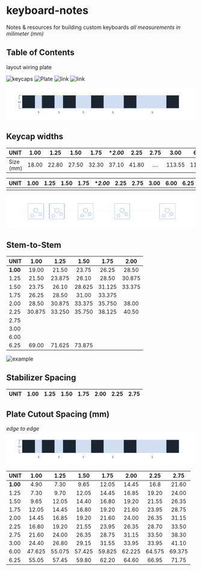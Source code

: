 # keyboard-notes
Notes & resources for building custom keyboards
*all measurements in milimeter (mm)*

## Table of Contents

layout
wiring
plate

![keycaps](#keycap-widths)
![Plate](#plate-cutouts)
![link]()
![link]()


![example](./assets/plate.png)
## Keycap widths
| UNIT |**1.00**|**1.25**|**1.50**|**1.75**|**2.00*|**2.25**|**2.75**|**3.00**|**6.00**|**6.25**|
|:-----|:----:|:----:|:----:|:----:|:----:|:----:|:----:|:----:|:----:|:----:|
| Size (mm) | 18.00 | 22.80 | 27.50 | 32.30 | 37.10 | 41.80 | .... | 113.55 | 118.30 |


| UNIT |**1.00**|**1.25**|**1.50**|**1.75**|**2.00*|**2.25**|**2.75**|**3.00**|**6.00**|**6.25**|
|:-----|:----:|:----:|:----:|:----:|:----:|:----:|:----:|:----:|:----:|:----:|
| | | | | | | |


![example](./assets/pole.png)
## Stem-to-Stem
| **UNIT** | **1.00** | **1.25** | **1.50** | **1.75** | **2.00** | 
|:-----|:----:|:----:|:----:|:----:|:----:|
|**1.00** | 19.00 | 21.50 | 23.75 | 26.25 | 28.50 |   
| 1.25 | 21.50 | 23.875 | 26.10 | 28.50 | 30.875|
| 1.50 | 23.75 | 26.10 | 28.625 | 31.125 | 33.375 |
| 1.75 | 26.25 | 28.50 | 31.00 | 33.375 |
| 2.00 | 28.50 | 30.875 | 33.375 | 35.750 | 38.00 |
| 2.25 | 30.875 | 33.250 | 35.750 | 38.125 | 40.50 |
| 2.75 | | | | | |  
| 3.00 | | | | | | 
| 6.00 | | | | | |
| 6.25 | 69.00 | 71.625 | 73.875 |

![example](./assets/cutout.png)
## Stabilizer Spacing
| **UNIT** | **1.00** | **1.25** | **1.50** | **1.75** | **2.00** | **2.25** | **2.75** |
|:-----|:----:|:----:|:----:|:----:|:----:|:----:|:----:|

## Plate Cutout Spacing (mm)
*edge to edge*
![example](./assets/plate.png)

| **UNIT** | **1.00** | **1.25** | **1.50** | **1.75** | **2.00** | **2.25** | **2.75** |
|:-----|:----:|:----:|:----:|:----:|:----:|:----:|:----:|
| **1.00** | 4.90 | 7.30 | 9.65 | 12.05 | 14.45 | 16.8 | 21.60 |
| 1.25 | 7.30 | 9.70 | 12.05 | 14.45 | 16.85 | 19.20 | 24.00 |
| 1.50 | 9.65 | 12.05 | 14.40 | 16.80 | 19.20 | 21.55 | 26.35 | 
| 1.75 | 12.05 | 14.45 | 16.80 | 19.20 | 21.60 | 23.95 | 28.75 | 
| 2.00 | 14.45 | 16.85 | 19.20 | 21.60 | 24.00 | 26.35 | 31.15 |
| 2.25 | 16.80 | 19.20 | 21.55 | 23.95 | 26.35 | 28.70 | 33.50 |
| 2.75 | 21.60 | 24.00 | 26.35 | 28.75 | 31.15 | 33.50 | 38.30 |
| 3.00 | 24.40 | 26.80 | 29.15 | 31.55 | 33.95 | 33.95 | 41.10 |
| 6.00 | 47.625 | 55.075 | 57.425 | 59.825 | 62.225 | 64.575 | 69.375 |
| 6.25 | 55.05 | 57.45 | 59.80 | 62.20 | 64.60 | 66.95 | 71.75 |
